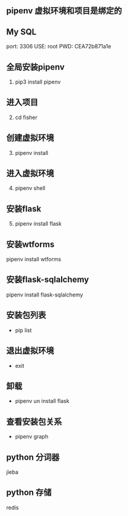 ## pipenv 虚拟环境和项目是绑定的

## My SQL

port: 3306
USE: root
PWD: CEA72b871a1e

## 全局安装pipenv
1. pip3 install pipenv
## 进入项目
2. cd fisher
## 创建虚拟环境
3. pipenv install 
## 进入虚拟环境
4. pipenv shell


## 安装flask
5. pipenv install flask
## 安装wtforms
   pipenv install wtforms
## 安装flask-sqlalchemy
   pipenv install flask-sqlalchemy

## 安装包列表
* pip list
## 退出虚拟环境
* exit
## 卸载
* pipenv un install flask
## 查看安装包关系
* pipenv graph


## python 分词器
jieba
## python 存储
redis


